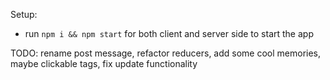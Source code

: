 

Setup:
- run ```npm i && npm start``` for both client and server side to start the app

TODO: rename post message, refactor reducers, add some cool memories, maybe clickable tags, fix update functionality
